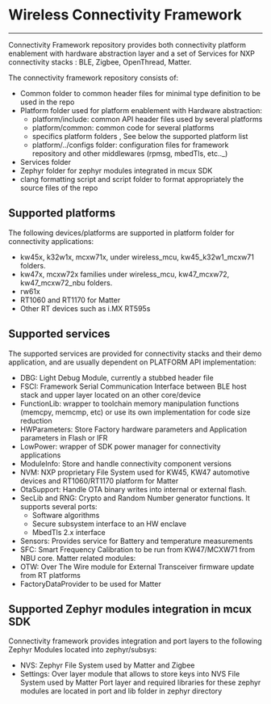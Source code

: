 # Wireless Connectivity Framework
---

Connectivity Framework repository provides both connectivity platform enablement with hardware abstraction layer and a set of Services for NXP connectivity stacks : BLE, Zigbee, OpenThread, Matter.

The connectivity framework repository consists of:
  - Common folder to common header files for minimal type definition to be used in the repo
  - Platform folder used for platform enablement with Hardware abstraction:
     - platform/include: common API header files used by several platforms
     - platform/common: common code for several platforms
     - specifics platform folders , See below the supported platform list
     - platform/../configs folder: configuration files for framework repository and other middlewares (rpmsg, mbedTls, etc.._)
  - Services folder
  - Zephyr folder for zephyr modules integrated in mcux SDK
  - clang formatting script and script folder to format appropriately the source files of the repo

## Supported platforms
The following devices/platforms are supported in platform folder for connectivity applications:
  - kw45x, k32w1x, mcxw71x, under wireless_mcu, kw45_k32w1_mcxw71 folders.
  - kw47x, mcxw72x families under wireless_mcu, kw47_mcxw72, kw47_mcxw72_nbu folders.
  - rw61x
  - RT1060 and RT1170 for Matter
  - Other RT devices such as i.MX RT595s

## Supported services
The supported services are provided for connectivity stacks and their demo application, and are usually dependent on PLATFORM API implementation:
  - DBG: Light Debug Module, currently a stubbed header file
  - FSCI: Framework Serial Communication Interface between BLE host stack and upper layer located on an other core/device
  - FunctionLib: wrapper to toolchain memory manipulation functions (memcpy, memcmp, etc) or use its own implementation for code size reduction
  - HWParameters: Store Factory hardware parameters and Application parameters in Flash or IFR
  - LowPower: wrapper of SDK power manager for connectivity applications
  - ModuleInfo: Store and handle connectivity component versions
  - NVM: NXP proprietary File System used for KW45, KW47 automotive devices and RT1060/RT1170 platform for Matter
  - OtaSupport: Handle OTA binary writes into internal or external flash.
  - SecLib and RNG: Crypto and Random Number generator functions. It supports several ports:
    - Software algorithms
    - Secure subsystem interface to an HW enclave
    - MbedTls 2.x interface
  - Sensors: Provides service for Battery and temperature measurements
  - SFC: Smart Frequency Calibration to be run from KW47/MCXW71 from NBU core.
  Matter related modules:
  - OTW: Over The Wire module for External Transceiver firmware update from RT platforms
  - FactoryDataProvider to be used for Matter

## Supported Zephyr modules integration in mcux SDK
Connectivity framework provides integration and port layers to the following Zephyr Modules located into zephyr/subsys:
   - NVS: Zephyr File System used by Matter and Zigbee
   - Settings: Over layer module that allows to store keys into NVS File System used by Matter
Port layer and required libraries for these zephyr modules are located in port and lib folder in zephyr directory

